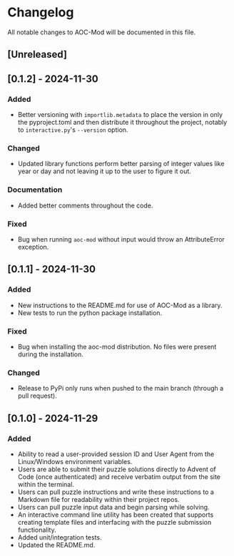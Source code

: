 # Changelog

All notable changes to AOC-Mod will be documented in this file.

## [Unreleased]

## [0.1.2] - 2024-11-30

### Added

- Better versioning with `importlib.metadata` to place the version in only the pyproject.toml and then distribute it throughout the project, notably to `interactive.py`'s `--version` option.

### Changed

- Updated library functions perform better parsing of integer values like year or day and not leaving it up to the user to figure it out.

### Documentation

- Added better comments throughout the code.

### Fixed

- Bug when running `aoc-mod` without input would throw an AttributeError exception.

## [0.1.1] - 2024-11-30

### Added

- New instructions to the README.md for use of AOC-Mod as a library.
- New tests to run the python package installation.

### Fixed

- Bug when installing the aoc-mod distribution. No files were present during the installation.

### Changed

- Release to PyPi only runs when pushed to the main branch (through a pull request).

## [0.1.0] - 2024-11-29

### Added

- Ability to read a user-provided session ID and User Agent from the Linux/Windows environment variables.
- Users are able to submit their puzzle solutions directly to Advent of Code (once authenticated) and receive verbatim output from the site within the terminal.
- Users can pull puzzle instructions and write these instructions to a Markdown file for readability within their project repos.
- Users can pull puzzle input data and begin parsing while solving.
- An interactive command line utility has been created that supports creating template files and interfacing with the puzzle submission functionality.
- Added unit/integration tests.
- Updated the README.md.
